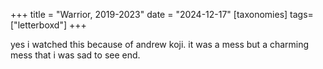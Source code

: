 +++
title = "Warrior, 2019-2023"
date = "2024-12-17"
[taxonomies]
tags=["letterboxd"]
+++

yes i watched this because of andrew koji. it was a mess but a charming mess that i was sad to see end. 
